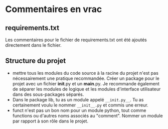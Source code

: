 # Commentaires en vrac

## requirements.txt
Les commentaires pour le fichier de requirements.txt ont été ajoutés directement 
dans le fichier.

## Structure du projet

- mettre tous les modules du code source à la racine du projet n'est pas 
  nécessairement une pratique recommandée. Créer un package pour le projet avec 
  un fichier __init__.py et un __main__.py. Je recommande également de séparer 
  les modules de logique et les modules d'interface utilisateur dans des 
  sous-packages séparés.
- Dans le package lib, tu as un module appelé `__init.py__`. Tu as certainement 
  voulu le nommer `__init__.py` et commis une erreur.
- funct n'est pas un bon nom pour un module python, tout comme functions ou
  d'autres noms associés au "comment". Nommer un module par rapport à son rôle
  dans le projet.